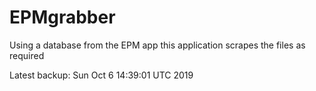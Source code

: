 # EPMgrabber
Using a database from the EPM app this application scrapes the files as required


Latest backup: Sun Oct 6 14:39:01 UTC 2019

